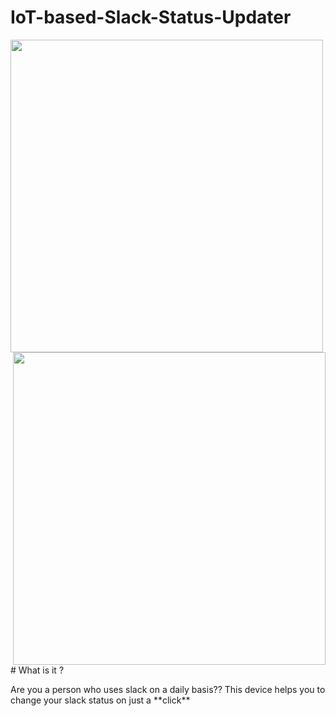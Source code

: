 # IoT-based-Slack-Status-Updater
<img src="https://user-images.githubusercontent.com/64547645/155716593-cd3d4b83-3c19-4f99-8619-9edc6563aec9.png" align="left" width="500">
<img src="https://user-images.githubusercontent.com/64547645/155717716-5ebb6ada-d8cb-4ea1-baac-d08972b4d4dc.JPG" align="right" width="500">
<br>
# What is it ?
<p>Are you a person who uses slack on a daily basis?? This device helps you to change your slack status on just a **click** </p>
